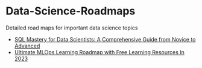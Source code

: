 # Data-Science-Roadmaps
Detailed road maps for important data science topics 
* [SQL Mastery for Data Scientists: A Comprehensive Guide from Novice to Advanced](https://github.com/youssefHosni/Data-Science-Roadmaps/blob/main/SQL%20Mastery%20for%20Data%20Scientists:%20A%20Comprehensive%20Guide%20from%20Novice%20to%20Advanced.md)
* [Ultimate MLOps Learning Roadmap with Free Learning Resources In 2023](https://github.com/youssefHosni/Data-Science-Roadmaps/blob/main/Ultimate%20MLOps%20Learning%20Roadmap%20with%20Free%20Learning%20Resources%20In%202023.md)
